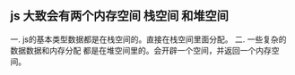 ## js 大致会有两个内存空间 栈空间 和堆空间

一.  js的基本类型数据都是在栈空间的。直接在栈空间里面分配。
二.  一些复杂的数据数据和内存分配 都是在堆空间里的。会开辟一个空间，并返回一个内存空间。